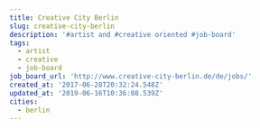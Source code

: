 ```yaml
---
title: Creative City Berlin
slug: creative-city-berlin
description: '#artist and #creative oriented #job-board'
tags:
  - artist
  - creative
  - job-board
job_board_url: 'http://www.creative-city-berlin.de/de/jobs/'
created_at: '2017-06-28T20:32:24.548Z'
updated_at: '2019-06-16T10:36:08.539Z'
cities:
  - berlin
---
```


